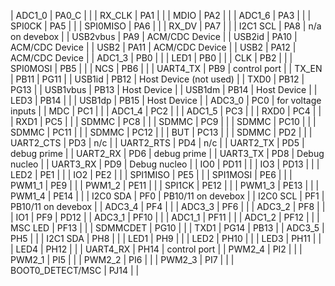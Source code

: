 | ADC1_0           | PA0_C |                        |
| RX_CLK           | PA1   |                        |
| MDIO             | PA2   |                        |
| ADC1_6           | PA3   |                        |
| SPI0CK           | PA5   |                        |
| SPI0MISO         | PA6   |                        |
| RX_DV            | PA7   |                        |
| I2C1 SCL         | PA8   | n/a on devebox         |
| USB2vbus         | PA9   | ACM/CDC Device         |
| USB2id           | PA10  | ACM/CDC Device         |
| USB2             | PA11  | ACM/CDC Device         |
| USB2             | PA12  | ACM/CDC Device         |
| ADC1_3           | PB0   |                        |
| LED1             | PB0   |                        |
| CLK              | PB2   |                        |
| SPI0MOSI         | PB5   |                        |
| NCS              | PB6   |                        |
| UART4_TX         | PB9   | control port           |
| TX_EN            | PB11  | PG11                   |
| USB1id           | PB12  | Host Device (not used) |
| TXD0             | PB12  | PG13                   |
| USB1vbus         | PB13  | Host Device            |
| USB1dm           | PB14  | Host Device            |
| LED3             | PB14  |                        |
| USB1dp           | PB15  | Host Device            |
| ADC3_0           | PC0   | for voltage inputs     |
| MDC              | PC1   |                        |
| ADC1_4           | PC2   |                        |
| ADC1_5           | PC3   |                        |
| RXD0             | PC4   |                        |
| RXD1             | PC5   |                        |
| SDMMC            | PC8   |                        |
| SDMMC            | PC9   |                        |
| SDMMC            | PC10  |                        |
| SDMMC            | PC11  |                        |
| SDMMC            | PC12  |                        |
| BUT              | PC13  |                        |
| SDMMC            | PD2   |                        |
| UART2_CTS        | PD3   | n/c                    |
| UART2_RTS        | PD4   | n/c                    |
| UART2_TX         | PD5   | debug prime            |
| UART2_RX         | PD6   | debug prime            |
| UART3_TX         | PD8   | Debug nucleo           |
| UART3_RX         | PD9   | Debug nucleo           |
| IO0              | PD11  |                        |
| IO3              | PD13  |                        |
| LED2             | PE1   |                        |
| IO2              | PE2   |                        |
| SPI1MISO         | PE5   |                        |
| SPI1MOSI         | PE6   |                        |
| PWM1_1           | PE9   |                        |
| PWM1_2           | PE11  |                        |
| SPI1CK           | PE12  |                        |
| PWM1_3           | PE13  |                        |
| PWM1_4           | PE14  |                        |
| I2C0 SDA         | PF0   | PB10/11 on devebox     |
| I2C0 SCL         | PF1   | PB10/11 on devebox     |
| ADC3_4           | PF4   |                        |
| ADC3_3           | PF6   |                        |
| ADC3_2           | PF8   |                        |
| IO1              | PF9   | PD12                   |
| ADC3_1           | PF10  |                        |
| ADC1_1           | PF11  |                        |
| ADC1_2           | PF12  |                        |
| MSC LED          | PF13  |                        |
| SDMMCDET         | PG10  |                        |
| TXD1             | PG14  | PB13                   |
| ADC3_5           | PH5   |                        |
| I2C1 SDA         | PH8   |                        |
| LED1             | PH9   |                        |
| LED2             | PH10  |                        |
| LED3             | PH11  |                        |
| LED4             | PH12  |                        |
| UART4_RX         | PH14  | control port           |
| PWM2_4           | PI2   |                        |
| PWM2_1           | PI5   |                        |
| PWM2_2           | PI6   |                        |
| PWM2_3           | PI7   |                        |
| BOOT0_DETECT/MSC | PJ14  |                        |

